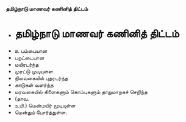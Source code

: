 **தமிழ்நாடு மாணவர் கணினித் திட்டம்**
- # தமிழ்நாடு மாணவர் கணினித் திட்டம்
- a. பம்பையான
- பறட்டையான
- மயிரடர்ந்த
- முரட்டு முடியுள்ள
- நிலவகையில் புதரடர்ந்த
- காடுகள் வளர்ந்த
- மரவகையில் கிளைகளும் கொம்புகளும் தாறுமாறகச் செறிந்த
- (தாவ.
- உயி.) மென்மயிர் மூடியுள்ள
- மென்துய் போர்த்துள்ள.

